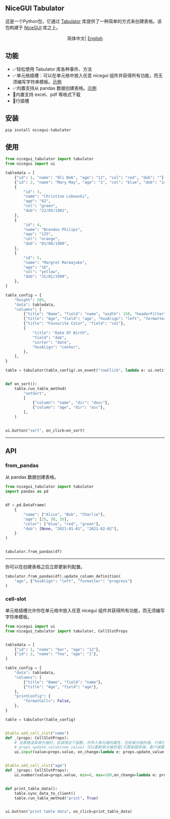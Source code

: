 ## NiceGUI Tabulator

这是一个Python包，它通过 [Tabulator](https://github.com/olifolkerd/tabulator) 库提供了一种简单的方式来创建表格。该包构建于 [NiceGUI](https://github.com/zauberzeug/nicegui) 库之上。



<div align="center">

简体中文| [English](./README.md)

</div>

## 功能

- ✅轻松使用 Tabulator 库各种事件、方法
- ✅单元格插槽：可以在单元格中放入任意 nicegui 组件并获得所有功能，而无须编写字符串模板。[示例](#cell-slot)
- ✅内置支持从 pandas 数据创建表格。[示例](#from_pandas)
- 🔲内置支持 excel、pdf 等格式下载
- 🔲行插槽

## 安装

```
pip install nicegui-tabulator
```

## 使用

```python
from nicegui_tabulator import tabulator
from nicegui import ui

tabledata = [
    {"id": 1, "name": "Oli Bob", "age": "12", "col": "red", "dob": ""},
    {"id": 2, "name": "Mary May", "age": "1", "col": "blue", "dob": "14/05/1982"},
    {
        "id": 3,
        "name": "Christine Lobowski",
        "age": "42",
        "col": "green",
        "dob": "22/05/1982",
    },
    {
        "id": 4,
        "name": "Brendon Philips",
        "age": "125",
        "col": "orange",
        "dob": "01/08/1980",
    },
    {
        "id": 5,
        "name": "Margret Marmajuke",
        "age": "16",
        "col": "yellow",
        "dob": "31/01/1999",
    },
]

table_config = {
    "height": 205,  
    "data": tabledata, 
    "columns": [  
        {"title": "Name", "field": "name", "width": 150, "headerFilter": "input"},
        {"title": "Age", "field": "age", "hozAlign": "left", "formatter": "progress"},
        {"title": "Favourite Color", "field": "col"},
        {
            "title": "Date Of Birth",
            "field": "dob",
            "sorter": "date",
            "hozAlign": "center",
        },
    ],
}

table = tabulator(table_config).on_event("rowClick", lambda e: ui.notify(e))


def on_sort():
    table.run_table_method(
        "setSort",
        [
            {"column": "name", "dir": "desc"},
            {"column": "age", "dir": "asc"},
        ],
    )


ui.button("sort", on_click=on_sort)

```

---

## API

### from_pandas
从 pandas 数据创建表格。

```python
from nicegui_tabulator import tabulator
import pandas as pd


df = pd.DataFrame(
    {
        "name": ["Alice", "Bob", "Charlie"],
        "age": [25, 30, 35],
        "color": ["blue", "red", "green"],
        "dob": [None, "2021-01-01", "2021-02-02"],
    }
)


tabulator.from_pandas(df)
```

---

你可以在创建表格之后立即更新列配置。

```python
tabulator.from_pandas(df).update_column_definition(
    "age", {"hozAlign": "left", "formatter": "progress"}
)
```


### cell-slot

单元格插槽允许你在单元格中放入任意 nicegui 组件并获得所有功能，而无须编写字符串模板。

```python
from nicegui import ui
from nicegui_tabulator import tabulator, CellSlotProps


tabledata = [
    {"id": 1, "name": "bar", "age": "12"},
    {"id": 2, "name": "foo", "age": "1"},
]

table_config = {
    "data": tabledata,
    "columns": [
        {"title": "Name", "field": "name"},
        {"title": "Age", "field": "age"},
    ],
    "printConfig": {
        "formatCells": False,
    },
}

table = tabulator(table_config)


@table.add_cell_slot("name")
def _(props: CellSlotProps):
    # 当表格渲染单元格时，会调用这个函数，并传入单元格的属性，包括单元格的值、行索引、列名等信息。
    # props.update_value(new_value) 可以更新单元格的值(只更新服务端，客户端需要手动刷新 `sync_data_to_client`)。
    ui.input(value=props.value, on_change=lambda e: props.update_value(e.value))


@table.add_cell_slot("age")
def _(props: CellSlotProps):
    ui.number(value=props.value, min=0, max=100,on_change=lambda e: props.update_value(e.value))


def print_table_data():
    table.sync_data_to_client()
    table.run_table_method("print", True)


ui.button("print table data", on_click=print_table_data)


```


